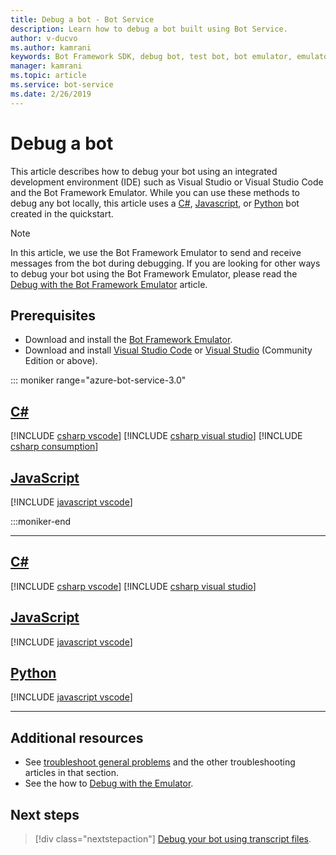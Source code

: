 ```yaml
---
title: Debug a bot - Bot Service
description: Learn how to debug a bot built using Bot Service.
author: v-ducvo
ms.author: kamrani
keywords: Bot Framework SDK, debug bot, test bot, bot emulator, emulator
manager: kamrani
ms.topic: article
ms.service: bot-service
ms.date: 2/26/2019
---
```


# Debug a bot

This article describes how to debug your bot using an integrated development environment (IDE) such as Visual Studio or Visual Studio Code and the Bot Framework Emulator. While you can use these methods to debug any bot locally, this article uses a [C#](~/dotnet/bot-builder-dotnet-sdk-quickstart.md), [Javascript](~/javascript/bot-builder-javascript-quickstart.md), or [Python](~/python/bot-builder-python-quickstart.md) bot created in the quickstart.

> [!NOTE]
> In this article, we use the Bot Framework Emulator to send and receive messages from the bot during debugging. If you are looking for other ways to debug your bot using the Bot Framework Emulator, please read the [Debug with the Bot Framework Emulator](https://docs.microsoft.com/azure/bot-service/bot-service-debug-emulator) article.

## Prerequisites

- Download and install the [Bot Framework Emulator](https://aka.ms/Emulator-wiki-getting-started).
- Download and install [Visual Studio Code](https://code.visualstudio.com) or [Visual Studio](https://www.visualstudio.com/downloads) (Community Edition or above).

<!-- ### Debug a JavaScript bot using command-line and emulator

To run a JavaScript bot using the command line and testing the bot with the emulator, do the following:
1. From the command line, change directory to your bot project directory.
1. Start the bot by running the command **node app.js**.
1. Start the emulator and connect to the bot's endpoint (e.g.: **http://localhost:3978/api/messages**). If this is the first time you are running
the bot then click **File > New Bot** and follow the instructions on screen. Otherwise, click **File > Open Bot** to open an existing bot.
Since this bot is running locally on your computer, you can leave the **MicrosoftAppId** and **MicrosoftAppPassword** fields blank.
For more information, see [Debug with the Emulator](bot-service-debug-emulator.md).
1. From the emulator, send your bot a message (e.g.: send the message "Hi").
1. Use the **Inspector** and **Log** panels on the right side of the emulator window to debug your bot. For example, clicking on any of the messages bubble (e.g.: the "Hi" message bubble in the screenshot below) will show you the detail of that message in the **Inspector** panel. You can use it to view requests and responses as messages are exchanged between the emulator and the bot. Alternatively, you can click on any of the linked text in the **Log** panel to view the details in the **Inspector** panel.

   ![Inspector panel on the Emulator](~/media/bot-service-debug-bot/emulator_inspector.png) -->

::: moniker range="azure-bot-service-3.0"

## [C#](#tab/csharp)

[!INCLUDE [csharp vscode](../articles/includes/bot-service-debug-bot/csharp-vscode.md)]
[!INCLUDE [csharp visual studio](../articles/includes/bot-service-debug-bot/csharp-vs.md)]
[!INCLUDE [csharp consumption](../articles/includes/bot-service-debug-bot/csharp-vscode.md)]

## [JavaScript](#tab/javascript)

[!INCLUDE [javascript vscode](../articles/includes/bot-service-debug-bot/js-vscode.md)]

:::moniker-end

---

## [C#](#tab/csharp)

[!INCLUDE [csharp vscode](../articles/includes/bot-service-debug-bot/csharp-vscode.md)]
[!INCLUDE [csharp visual studio](../articles/includes/bot-service-debug-bot/csharp-vs.md)]

## [JavaScript](#tab/javascript)

[!INCLUDE [javascript vscode](../articles/includes/bot-service-debug-bot/js-vscode.md)]

## [Python](#tab/python)

[!INCLUDE [javascript vscode](../articles/includes/bot-service-debug-bot/python-vscode.md)]

---

## Additional resources

- See [troubleshoot general problems](bot-service-troubleshoot-bot-configuration.md) and the other troubleshooting articles in that section.
- See the how to [Debug with the Emulator](bot-service-debug-emulator.md).

## Next steps

> [!div class="nextstepaction"]
> [Debug your bot using transcript files](v4sdk/bot-builder-debug-transcript.md).

